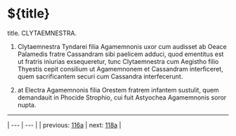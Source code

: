 # ${title}

title. CLYTAEMNESTRA.



1. Clytaemnestra Tyndarei filia Agamemnonis uxor cum audisset ab Oeace Palamedis fratre Cassandram sibi paelicem adduci, quod ementitus est ut fratris iniurias exsequeretur, tunc Clytaemnestra cum Aegistho filio Thyestis cepit consilium ut Agamemnonem et Cassandram interficeret, quem sacrificantem securi cum Cassandra interfecerunt.



2. at Electra Agamemnonis filia Orestem fratrem infantem sustulit, quem demandauit in Phocide Strophio, cui fuit Astyochea Agamemnonis soror nupta.



---

| --- | --- |
| previous: [116a](../116a/) | next: [118a](../118a/) |